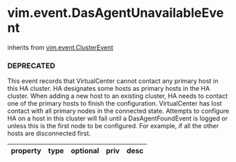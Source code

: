 vim.event.DasAgentUnavailableEvent
==================================
inherits from [vim.event.ClusterEvent](docs/vim.event.ClusterEvent.md)
### DEPRECATED



This event records that VirtualCenter cannot contact any primary host  in this HA cluster. HA designates some hosts as primary hosts in the HA  cluster. When adding a new host to an existing cluster, HA needs to  contact one of the primary hosts to finish the configuration. VirtualCenter  has lost contact with all primary nodes in the connected state. Attempts  to configure HA on a host in this cluster will fail until a  DasAgentFoundEvent is logged or unless this is the first node to be  configured. For example, if all the other hosts are disconnected first.

| property | type | optional | priv | desc |
|:---------|:-----|:---------|:-----|:-----|


